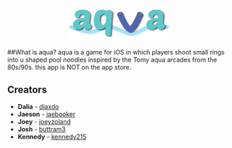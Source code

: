 <div display="block" align="center"><img width=45% src="https://github.com/diaxdo/aqua/blob/master/ASSETS/name.png"></div>

##What is aqua?
aqua is a game for iOS in which players shoot small rings into u shaped pool noodles inspired by the Tomy aqua arcades from the 80s/90s. this app is NOT on the app store. 

## Creators

* **Dalia**  - [diaxdo](https://github.com/diaxdo)
* **Jaeson**  - [jaebooker](https://github.com/jaebooker)
* **Joey**  - [joeyzoland](https://github.com/joeyzoland)
* **Josh**  - [buttram3](https://github.com/buttram3)
* **Kennedy**  - [kennedy215](https://github.com/kennedy215)

